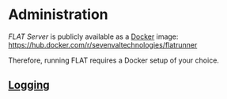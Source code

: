 # Administration

_FLAT Server_ is publicly available as a [Docker](https://www.docker.com) image: https://hub.docker.com/r/sevenvaltechnologies/flatrunner

Therefore, running FLAT requires a Docker setup of your choice.

## [Logging](logging.md)
